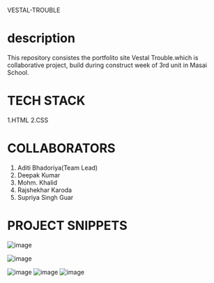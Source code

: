 VESTAL-TROUBLE

# description
This repository consistes the portfolito site Vestal Trouble.which is collaborative project, build during construct week of 3rd unit in Masai School. 
# TECH STACK
 1.HTML
 2.CSS
# COLLABORATORS
 1. Aditi Bhadoriya(Team Lead)
 2. Deepak Kumar
 3. Mohm. Khalid
 4. Rajshekhar Karoda
 5. Supriya Singh Guar

 # PROJECT SNIPPETS

![image](https://github.com/aditi-keerti/vestal-trouble-683/assets/76037392/500f6a4e-dec4-44b2-a02d-5701bd020b45)

 ![image](https://github.com/aditi-keerti/vestal-trouble-683/assets/76037392/88324b97-987a-46a3-a057-235138c3188f)

![image](https://github.com/aditi-keerti/vestal-trouble-683/assets/76037392/2686645a-b8fe-46c8-bb58-77b22ef8d88c)
![image](https://github.com/aditi-keerti/vestal-trouble-683/assets/76037392/fa096a3b-289e-4ad7-accb-d409a98621b2)
![image](https://github.com/aditi-keerti/vestal-trouble-683/assets/76037392/7ecf0db0-3e80-4849-b2af-2edb486173b4)

 
